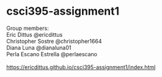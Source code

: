 # csci395-assignment1
Group members:\
Eric Dittus @ericdittus\
Christopher Sostre @christopher1664\
Diana Luna @dianaluna01\
Perla Escano Estrella @perlaescano\
\
https://ericdittus.github.io/csci395-assignment1/index.html 
